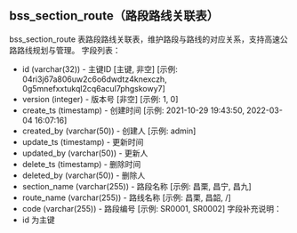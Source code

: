 ## bss_section_route（路段路线关联表）
bss_section_route 表路段路线关联表，维护路段与路线的对应关系，支持高速公路路线规划与管理。
字段列表：
- id (varchar(32)) - 主键ID [主键, 非空] [示例: 04ri3j67a806uw2c6o6dwdtz4knexczh, 0g5mnefxxtukql2cq6acul7phgskowy7]
- version (integer) - 版本号 [非空] [示例: 1, 0]
- create_ts (timestamp) - 创建时间 [示例: 2021-10-29 19:43:50, 2022-03-04 16:07:16]
- created_by (varchar(50)) - 创建人 [示例: admin]
- update_ts (timestamp) - 更新时间
- updated_by (varchar(50)) - 更新人
- delete_ts (timestamp) - 删除时间
- deleted_by (varchar(50)) - 删除人
- section_name (varchar(255)) - 路段名称 [示例: 昌栗, 昌宁, 昌九]
- route_name (varchar(255)) - 路线名称 [示例: 昌栗, 昌韶, /]
- code (varchar(255)) - 路段编号 [示例: SR0001, SR0002]
字段补充说明：
- id 为主键